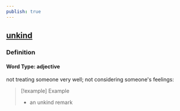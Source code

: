 ```yaml
---
publish: true
---
```


## [unkind](https://dictionary.cambridge.org/dictionary/english/unkind)

### Definition
#### Word Type: adjective
not treating someone very well; not considering someone's feelings:

>[!example] Example
> - an unkind remark
